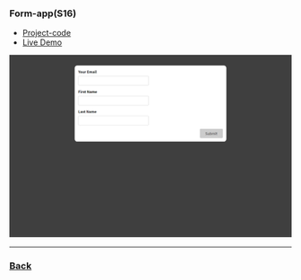 ### Form-app(S16)

- [Project-code](../../Projects/10-form-app/11-React-Forms/)
- [Live Demo](https://form-app-tawny.vercel.app/)

![form](../../screens/form-app.png)

---

### [Back](../readme.md)

